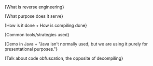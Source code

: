 {What is reverse engineering}

{What purpose does it serve}

{How is it done + How is compiling done}

{Common tools/strategies used}

{Demo in Java + "Java isn't normally used, but we are using it purely for presentational purposes."}

{Talk about code obfuscation, the opposite of decompiling}
